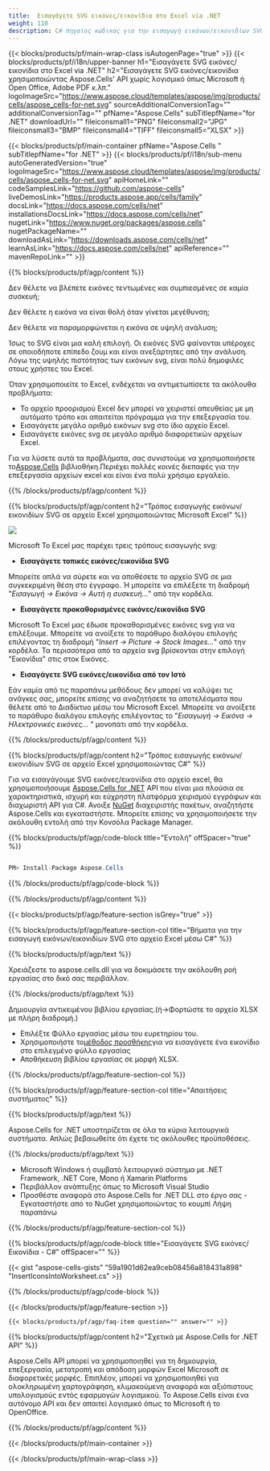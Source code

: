 ```yaml
---
title:  Εισαγάγετε SVG εικόνες/εικονίδια στο Excel via .NET
weight: 110
description: C# πηγαίος κώδικας για την εισαγωγή εικόνων/εικονιδίων SVG στο Excel σε πλατφόρμες .NET Framework, .NET Core, Mono ή Xamarin.
---
```

{{< blocks/products/pf/main-wrap-class isAutogenPage="true" >}}
{{< blocks/products/pf/i18n/upper-banner h1="Εισαγάγετε SVG εικόνες/εικονίδια στο Excel via .NET" h2="Εισαγάγετε SVG εικόνες/εικονίδια χρησιμοποιώντας Aspose.Cells\' API χωρίς λογισμικό όπως Microsoft ή Open Office, Adobe PDF κ.λπ." logoImageSrc="https://www.aspose.cloud/templates/aspose/img/products/cells/aspose_cells-for-net.svg" sourceAdditionalConversionTag="" additionalConversionTag="" pfName="Aspose.Cells" subTitlepfName="for .NET" downloadUrl="" fileiconsmall1="PNG" fileiconsmall2="JPG" fileiconsmall3="BMP" fileiconsmall4="TIFF" fileiconsmall5="XLSX" >}}

{{< blocks/products/pf/main-container pfName="Aspose.Cells " subTitlepfName="for .NET" >}}
{{< blocks/products/pf/i18n/sub-menu autoGeneratedVersion="true" logoImageSrc="https://www.aspose.cloud/templates/aspose/img/products/cells/aspose_cells-for-net.svg" apiHomeLink="" codeSamplesLink="https://github.com/aspose-cells" liveDemosLink="https://products.aspose.app/cells/family" docsLink="https://docs.aspose.com/cells/net" installationsDocsLink="https://docs.aspose.com/cells/net" nugetLink="https://www.nuget.org/packages/aspose.cells" nugetPackageName="" downloadAsLink="https://downloads.aspose.com/cells/net" learnAsLink="https://docs.aspose.com/cells/net" apiReference="" mavenRepoLink="" >}}

{{% blocks/products/pf/agp/content %}}

Δεν θέλετε να βλέπετε εικόνες τεντωμένες και συμπιεσμένες σε καμία συσκευή;

Δεν θέλετε η εικόνα να είναι θολή όταν γίνεται μεγέθυνση;

Δεν θέλετε να παραμορφώνεται η εικόνα σε υψηλή ανάλυση;

Ίσως το SVG είναι μια καλή επιλογή. Οι εικόνες SVG φαίνονται υπέροχες σε οποιοδήποτε επίπεδο ζουμ και είναι ανεξάρτητες από την ανάλυση. Λόγω της υψηλής πιστότητας των εικόνων svg, είναι πολύ δημοφιλές στους χρήστες του Excel.

Όταν χρησιμοποιείτε το Excel, ενδέχεται να αντιμετωπίσετε τα ακόλουθα προβλήματα:

+ Το αρχείο προορισμού Excel δεν μπορεί να χειριστεί απευθείας με μη αυτόματο τρόπο και απαιτείται πρόγραμμα για την επεξεργασία του.
+ Εισαγάγετε μεγάλο αριθμό εικόνων svg στο ίδιο αρχείο Excel.
+ Εισαγάγετε εικόνες svg σε μεγάλο αριθμό διαφορετικών αρχείων Excel.

 Για να λύσετε αυτά τα προβλήματα, σας συνιστούμε να χρησιμοποιήσετε το[Aspose.Cells](https://products.aspose.com/cells/) βιβλιοθήκη.Περιέχει πολλές κοινές διεπαφές για την επεξεργασία αρχείων excel και είναι ένα πολύ χρήσιμο εργαλείο.

{{% /blocks/products/pf/agp/content %}}

{{% blocks/products/pf/agp/content h2="Τρόπος εισαγωγής εικόνων/εικονιδίων SVG σε αρχείο Excel χρησιμοποιώντας Microsoft Excel" %}}

![](/cells/el/net/icons/insert-icons-to-excel/sample.png)

Microsoft Το Excel μας παρέχει τρεις τρόπους εισαγωγής svg:

+  **Εισαγάγετε τοπικές εικόνες/εικονίδια SVG**

Μπορείτε απλά να σύρετε και να αποθέσετε το αρχείο SVG σε μια συγκεκριμένη θέση στο έγγραφο. Ή μπορείτε να επιλέξετε τη διαδρομή "*Εισαγωγή -> Εικόνα -> Αυτή η συσκευή...*" από την κορδέλα.

+  **Εισαγάγετε προκαθορισμένες εικόνες/εικονίδια SVG**

Microsoft Το Excel μας έδωσε προκαθορισμένες εικόνες svg για να επιλέξουμε. Μπορείτε να ανοίξετε το παράθυρο διαλόγου επιλογής επιλέγοντας τη διαδρομή "*Insert -> Picture -> Stock Images...*" από την κορδέλα. Τα περισσότερα από τα αρχεία svg βρίσκονται στην επιλογή "Εικονίδια" στις στοκ Εικόνες.

+  **Εισαγάγετε SVG εικόνες/εικονίδια από τον Ιστό**

Εάν καμία από τις παραπάνω μεθόδους δεν μπορεί να καλύψει τις ανάγκες σας, μπορείτε επίσης να αναζητήσετε τα αποτελέσματα που θέλετε από το Διαδίκτυο μέσω του Microsoft Excel. Μπορείτε να ανοίξετε το παράθυρο διαλόγου επιλογής επιλέγοντας το "*Εισαγωγή -> Εικόνα -> Ηλεκτρονικές εικόνες...* " μονοπάτι από την κορδέλα.

{{% /blocks/products/pf/agp/content %}}

{{% blocks/products/pf/agp/content h2="Τρόπος εισαγωγής εικόνων/εικονιδίων SVG σε αρχείο Excel χρησιμοποιώντας C#" %}}

 Για να εισαγάγουμε SVG εικόνες/εικονίδια στο αρχείο excel, θα χρησιμοποιήσουμε
 [Aspose.Cells for .NET](https://products.aspose.com/cells/net) 
 API που είναι μια πλούσια σε χαρακτηριστικά, ισχυρή και εύχρηστη πλατφόρμα χειρισμού εγγράφων και διαχωριστή API για C#. Ανοιξε
 [NuGet](https://www.nuget.org/packages/aspose.cells) 
 διαχειριστής πακέτων, αναζητήστε
 Aspose.Cells 
 και εγκαταστήστε. Μπορείτε επίσης να χρησιμοποιήσετε την ακόλουθη εντολή από την Κονσόλα Package Manager.

{{% blocks/products/pf/agp/code-block title="Εντολή" offSpacer="true" %}}

```cs

PM> Install-Package Aspose.Cells

```

{{% /blocks/products/pf/agp/code-block %}}

{{% /blocks/products/pf/agp/content %}}

{{< blocks/products/pf/agp/feature-section isGrey="true" >}}

{{% blocks/products/pf/agp/feature-section-col title="Βήματα για την εισαγωγή εικόνων/εικονιδίων SVG στο αρχείο Excel μέσω C#" %}}

{{% blocks/products/pf/agp/text %}}

Χρειάζεστε το aspose.cells.dll για να δοκιμάσετε την ακόλουθη ροή εργασίας στο δικό σας περιβάλλον.

{{% /blocks/products/pf/agp/text %}}

Δημιουργία αντικειμένου βιβλίου εργασίας.(ή->Φορτώστε το αρχείο XLSX με πλήρη διαδρομή.)
+ Επιλέξτε Φύλλο εργασίας μέσω του ευρετηρίου του.
 + Χρησιμοποιήστε το[μέθοδος προσθήκης](https://reference.aspose.com/cells/net/aspose.cells.drawing/shapecollection/methods/addicons)για να εισαγάγετε ένα εικονίδιο στο επιλεγμένο φύλλο εργασίας
+ Αποθήκευση βιβλίου εργασίας σε μορφή XLSX.

{{% /blocks/products/pf/agp/feature-section-col %}}

{{% blocks/products/pf/agp/feature-section-col title="Απαιτήσεις συστήματος" %}}

{{% blocks/products/pf/agp/text %}}

 Aspose.Cells for .NET υποστηρίζεται σε όλα τα κύρια λειτουργικά συστήματα. Απλώς βεβαιωθείτε ότι έχετε τις ακόλουθες προϋποθέσεις.

{{% /blocks/products/pf/agp/text %}}

-  Microsoft Windows ή συμβατό λειτουργικό σύστημα με .NET Framework, .NET Core, Mono ή Xamarin Platforms
-  Περιβάλλον ανάπτυξης όπως το Microsoft Visual Studio
-  Προσθέστε αναφορά στο Aspose.Cells for .NET DLL στο έργο σας - Εγκαταστήστε από το NuGet χρησιμοποιώντας το κουμπί Λήψη παραπάνω

{{% /blocks/products/pf/agp/feature-section-col %}}

{{% blocks/products/pf/agp/code-block title="Εισαγάγετε SVG εικόνες/Εικονίδια - C#" offSpacer="" %}}

{{< gist "aspose-cells-gists" "59a1901d62ea9ceb08456a818431a898" "InsertIconsIntoWorksheet.cs" >}}

{{% /blocks/products/pf/agp/code-block %}}

{{< /blocks/products/pf/agp/feature-section >}}

    {{< blocks/products/pf/agp/faq-item question="" answer="" >}}
 

<!-- aboutfile Starts -->

{{% blocks/products/pf/agp/content h2="Σχετικά με Aspose.Cells for .NET API" %}}

 Aspose.Cells API μπορεί να χρησιμοποιηθεί για τη δημιουργία, επεξεργασία, μετατροπή και απόδοση μορφών Excel Microsoft σε διαφορετικές μορφές. Επιπλέον, μπορεί να χρησιμοποιηθεί για ολοκληρωμένη χαρτογράφηση, κλιμακούμενη αναφορά και αξιόπιστους υπολογισμούς εντός εφαρμογών λογισμικού. Το Aspose.Cells είναι ένα αυτόνομο API και δεν απαιτεί λογισμικό όπως το Microsoft ή το OpenOffice.

{{% /blocks/products/pf/agp/content %}}



<!-- aboutfile Ends -->
<!--
{{< blocks/products/pf/agp/other-supported-section title="Other Supported Splitting Formats" subTitle="Using C#, One can also split large file into chunks of many other file formats including." >}}

{{< blocks/products/pf/agp/other-supported-section-item href="https://products.aspose.com/cells/net/splitter/ods/" name="ODS" description="OpenDocument Spreadsheet File" >}}
{{< blocks/products/pf/agp/other-supported-section-item href="https://products.aspose.com/cells/net/splitter/xls/" name="XLS" description="Excel Binary Format" >}}
{{< blocks/products/pf/agp/other-supported-section-item href="https://products.aspose.com/cells/net/splitter/xlsb/" name="XLSB" description="Binary Excel Workbook File" >}}
{{< blocks/products/pf/agp/other-supported-section-item href="https://products.aspose.com/cells/net/splitter/xlsm/" name="XLSM" description="Spreadsheet File" >}}

{{< /blocks/products/pf/agp/other-supported-section >}}

-->

{{< /blocks/products/pf/main-container >}}
    
{{< /blocks/products/pf/main-wrap-class >}}
